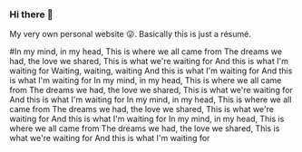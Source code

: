 ### Hi there 👋

My very own personal website :stuck_out_tongue_winking_eye:. Basically this is just a résumé.

#In my mind, in my head,
This is where we all came from
The dreams we had, the love we shared,
This is what we're waiting for
And this is what I'm waiting for
Waiting, waiting, waiting
And this is what I'm waiting for
And this is what I'm waiting for
In my mind, in my head,
This is where we all came from
The dreams we had, the love we shared,
This is what we're waiting for
And this is what I'm waiting for
In my mind, in my head,
This is where we all came from
The dreams we had, the love we shared,
This is what we're waiting for
And this is what I'm waiting for
In my mind, in my head,
This is where we all came from
The dreams we had, the love we shared,
This is what we're waiting for
And this is what I'm waiting for
<!--
**DiosBond/DiosBond** is a ✨ _special_ ✨ repository because its `README.md` (this file) appears on your GitHub profile.

Here are some ideas to get you started:

- 🔭 I’m currently working on ...
- 🌱 I’m currently learning ...
- 👯 I’m looking to collaborate on ...
- 🤔 I’m looking for help with ...
- 💬 Ask me about ...
- 📫 How to reach me: ...
- 😄 Pronouns: ...
- ⚡ Fun fact: ...
-->
